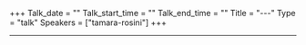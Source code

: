 +++
Talk_date = ""
Talk_start_time = ""
Talk_end_time = ""
Title = "---"
Type = "talk"
Speakers = ["tamara-rosini"]
+++

---
